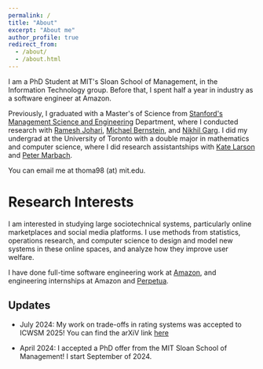 ```yaml
---
permalink: /
title: "About"
excerpt: "About me"
author_profile: true
redirect_from: 
  - /about/
  - /about.html
---
```


I am a PhD Student at MIT's Sloan School of Management, in the Information Technology group. Before that, I spent half a year in industry as a software engineer at Amazon.

Previously, I graduated with a Master's of Science from [Stanford's Management Science and Engineering](https://msande.stanford.edu/) Department, where I conducted research with [Ramesh Johari](https://web.stanford.edu/~rjohari/), [Michael Bernstein](https://hci.stanford.edu/msb/), and [Nikhil Garg](https://gargnikhil.com/). I did my undergrad at the University of Toronto with a double major in mathematics and computer science, where I did research assistantships with [Kate Larson](https://cs.uwaterloo.ca/~klarson/) and [Peter Marbach](https://www.cs.toronto.edu/~marbach/).

You can email me at thoma98 (at) mit.edu.

# Research Interests

I am interested in studying large sociotechnical systems, particularly online marketplaces and social media platforms.  I use methods from statistics, operations research, and computer science to design and model new systems in these online spaces, and analyze how they improve user welfare. 

I have done full-time software engineering work at [Amazon](https://www.amazon.com/), and engineering internships at Amazon and [Perpetua](https://perpetua.io/).

## Updates

- July 2024: My work on trade-offs in rating systems was accepted to ICWSM 2025! You can find the arXiV link [here](https://arxiv.org/pdf/2207.04369.pdf)

- April 2024: I accepted a PhD offer from the MIT Sloan School of Management! I start September of 2024.